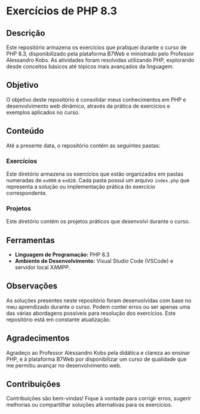 # Exercícios de PHP 8.3

## Descrição

Este repositório armazena os exercícios que pratiquei durante o curso de PHP 8.3, disponibilizado pela plataforma B7Web e ministrado pelo Professor Alessandro Kobs. As atividades foram resolvidas utilizando PHP, explorando desde conceitos básicos até tópicos mais avançados da linguagem.

## Objetivo

O objetivo deste repositório é consolidar meus conhecimentos em PHP e desenvolvimento web dinâmico, através da prática de exercícios e exemplos aplicados no curso.

## Conteúdo

Até a presente data, o repositório contém as seguintes pastas:

### **Exercícios**

Este diretório armazena os exercícios que estão organizados em pastas numeradas de `ex000` a `ex028`. Cada pasta possui um arquivo `index.php` que representa a solução ou implementação prática do exercício correspondente. 

### **Projetos**

Este diretório contém os projetos práticos que desenvolvi durante o curso. 

## Ferramentas

- **Linguagem de Programação:** PHP 8.3
- **Ambiente de Desenvolvimento:** Visual Studio Code (VSCode) e servidor local XAMPP.

## Observações

As soluções presentes neste repositório foram desenvolvidas com base no meu aprendizado durante o curso. Podem conter erros ou ser apenas uma das várias abordagens possíveis para resolução dos exercícios. Este repositório está em constante atualização.

## Agradecimentos

Agradeço ao Professor Alessandro Kobs pela didática e clareza ao ensinar PHP, e à plataforma B7Web por disponibilizar um curso de qualidade que me permitiu avançar no desenvolvimento web.

## Contribuições

Contribuições são bem-vindas! Fique à vontade para corrigir erros, sugerir melhorias ou compartilhar soluções alternativas para os exercícios.

